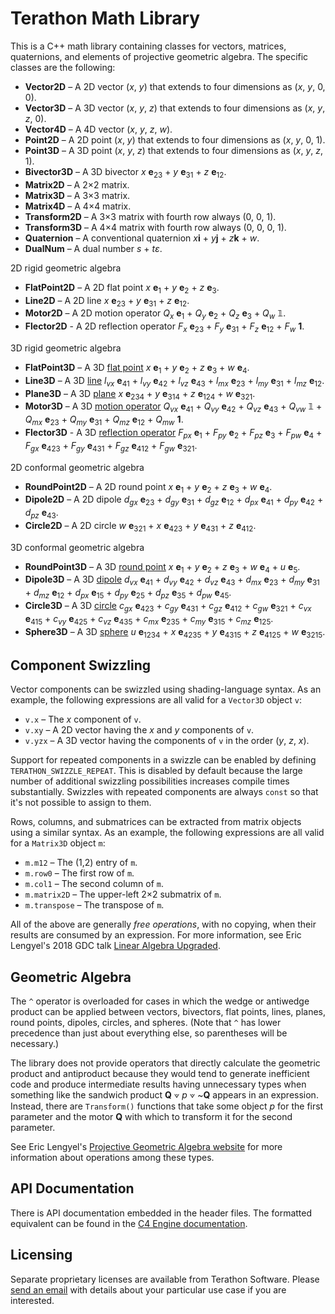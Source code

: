 # Terathon Math Library

This is a C++ math library containing classes for vectors, matrices, quaternions, and elements of projective geometric algebra. The specific classes are the following:

* **Vector2D** – A 2D vector (*x*, *y*) that extends to four dimensions as (*x*, *y*, 0, 0).
* **Vector3D** – A 3D vector (*x*, *y*, *z*) that extends to four dimensions as (*x*, *y*, *z*, 0).
* **Vector4D** – A 4D vector (*x*, *y*, *z*, *w*).
* **Point2D** – A 2D point (*x*, *y*) that extends to four dimensions as (*x*, *y*, 0, 1).
* **Point3D** – A 3D point (*x*, *y*, *z*) that extends to four dimensions as (*x*, *y*, *z*, 1).
* **Bivector3D** – A 3D bivector *x* **e**<sub>23</sub> + *y* **e**<sub>31</sub> + *z* **e**<sub>12</sub>.
* **Matrix2D** – A 2×2 matrix.
* **Matrix3D** – A 3×3 matrix.
* **Matrix4D** – A 4×4 matrix.
* **Transform2D** – A 3×3 matrix with fourth row always (0, 0, 1).
* **Transform3D** – A 4×4 matrix with fourth row always (0, 0, 0, 1).
* **Quaternion** – A conventional quaternion *x***i** + *y***j** + *z***k** + *w*.
* **DualNum** – A dual number *s* + *tε*.

2D rigid geometric algebra
* **FlatPoint2D** – A 2D flat point *x* **e**<sub>1</sub> + *y* **e**<sub>2</sub> + *z* **e**<sub>3</sub>.
* **Line2D** – A 2D line *x* **e**<sub>23</sub> + *y* **e**<sub>31</sub> + *z* **e**<sub>12</sub>.
* **Motor2D** – A 2D motion operator *Q<sub>x</sub>* **e**<sub>1</sub> + *Q<sub>y</sub>* **e**<sub>2</sub> + *Q<sub>z</sub>* **e**<sub>3</sub> + *Q<sub>w</sub>* 𝟙.
* **Flector2D** - A 2D reflection operator *F<sub>x</sub>* **e**<sub>23</sub> + *F<sub>y</sub>* **e**<sub>31</sub> + *F<sub>z</sub>* **e**<sub>12</sub> + *F<sub>w</sub>* **1**.

3D rigid geometric algebra
* **FlatPoint3D** – A 3D [flat point](https://rigidgeometricalgebra.org/wiki/index.php?title=Point) *x* **e**<sub>1</sub> + *y* **e**<sub>2</sub> + *z* **e**<sub>3</sub> + *w* **e**<sub>4</sub>.
* **Line3D** – A 3D [line](https://rigidgeometricalgebra.org/wiki/index.php?title=Line) *l<sub>vx</sub>* **e**<sub>41</sub> + *l<sub>vy</sub>* **e**<sub>42</sub> + *l<sub>vz</sub>* **e**<sub>43</sub> + *l<sub>mx</sub>* **e**<sub>23</sub> + *l<sub>my</sub>* **e**<sub>31</sub> + *l<sub>mz</sub>* **e**<sub>12</sub>.
* **Plane3D** – A 3D [plane](https://rigidgeometricalgebra.org/wiki/index.php?title=Plane) *x* **e**<sub>234</sub> + *y* **e**<sub>314</sub> + *z* **e**<sub>124</sub> + *w* **e**<sub>321</sub>.
* **Motor3D** – A 3D [motion operator](https://rigidgeometricalgebra.org/wiki/index.php?title=Motor) *Q<sub>vx</sub>* **e**<sub>41</sub> + *Q<sub>vy</sub>* **e**<sub>42</sub> + *Q<sub>vz</sub>* **e**<sub>43</sub> + *Q<sub>vw</sub>* 𝟙 + *Q<sub>mx</sub>* **e**<sub>23</sub> + *Q<sub>my</sub>* **e**<sub>31</sub> + *Q<sub>mz</sub>* **e**<sub>12</sub> + *Q<sub>mw</sub>* **1**.
* **Flector3D** - A 3D [reflection operator](https://rigidgeometricalgebra.org/wiki/index.php?title=Flector) *F<sub>px</sub>* **e**<sub>1</sub> + *F<sub>py</sub>* **e**<sub>2</sub> + *F<sub>pz</sub>* **e**<sub>3</sub> + *F<sub>pw</sub>* **e**<sub>4</sub> + *F<sub>gx</sub>* **e**<sub>423</sub> + *F<sub>gy</sub>* **e**<sub>431</sub> + *F<sub>gz</sub>* **e**<sub>412</sub> + *F<sub>gw</sub>* **e**<sub>321</sub>.

2D conformal geometric algebra
* **RoundPoint2D** – A 2D round point *x* **e**<sub>1</sub> + *y* **e**<sub>2</sub> + *z* **e**<sub>3</sub> + *w* **e**<sub>4</sub>.
* **Dipole2D** – A 2D dipole *d<sub>gx</sub>* **e**<sub>23</sub> + *d<sub>gy</sub>* **e**<sub>31</sub> + *d<sub>gz</sub>* **e**<sub>12</sub> + *d<sub>px</sub>* **e**<sub>41</sub> + *d<sub>py</sub>* **e**<sub>42</sub> + *d<sub>pz</sub>* **e**<sub>43</sub>.
* **Circle2D** – A 2D circle *w* **e**<sub>321</sub> + *x* **e**<sub>423</sub> + *y* **e**<sub>431</sub> + *z* **e**<sub>412</sub>.

3D conformal geometric algebra
* **RoundPoint3D** – A 3D [round point](https://conformalgeometricalgebra.org/wiki/index.php?title=Round_point) *x* **e**<sub>1</sub> + *y* **e**<sub>2</sub> + *z* **e**<sub>3</sub> + *w* **e**<sub>4</sub> + *u* **e**<sub>5</sub>.
* **Dipole3D** – A 3D [dipole](https://conformalgeometricalgebra.org/wiki/index.php?title=Dipole) *d<sub>vx</sub>* **e**<sub>41</sub> + *d<sub>vy</sub>* **e**<sub>42</sub> + *d<sub>vz</sub>* **e**<sub>43</sub> + *d<sub>mx</sub>* **e**<sub>23</sub> + *d<sub>my</sub>* **e**<sub>31</sub> + *d<sub>mz</sub>* **e**<sub>12</sub> + *d<sub>px</sub>* **e**<sub>15</sub> + *d<sub>py</sub>* **e**<sub>25</sub> + *d<sub>pz</sub>* **e**<sub>35</sub> + *d<sub>pw</sub>* **e**<sub>45</sub>.
* **Circle3D** – A 3D [circle](https://conformalgeometricalgebra.org/wiki/index.php?title=Circle) *c<sub>gx</sub>* **e**<sub>423</sub> + *c<sub>gy</sub>* **e**<sub>431</sub> + *c<sub>gz</sub>* **e**<sub>412</sub> + *c<sub>gw</sub>* **e**<sub>321</sub> + *c<sub>vx</sub>* **e**<sub>415</sub> + *c<sub>vy</sub>* **e**<sub>425</sub> + *c<sub>vz</sub>* **e**<sub>435</sub> + *c<sub>mx</sub>* **e**<sub>235</sub> + *c<sub>my</sub>* **e**<sub>315</sub> + *c<sub>mz</sub>* **e**<sub>125</sub>.
* **Sphere3D** – A 3D [sphere](https://conformalgeometricalgebra.org/wiki/index.php?title=Sphere) *u* **e**<sub>1234</sub> + *x* **e**<sub>4235</sub> + *y* **e**<sub>4315</sub> + *z* **e**<sub>4125</sub> + *w* **e**<sub>3215</sub>.

## Component Swizzling

Vector components can be swizzled using shading-language syntax. As an example, the following expressions are all valid for a `Vector3D` object `v`:

* `v.x` – The *x* component of `v`.
* `v.xy` – A 2D vector having the *x* and *y* components of `v`.
* `v.yzx` – A 3D vector having the components of `v` in the order (*y*, *z*, *x*).

Support for repeated components in a swizzle can be enabled by defining `TERATHON_SWIZZLE_REPEAT`. This is disabled by default because the large number of additional swizzling possibilities increases compile times substantially. Swizzles with repeated components are always `const` so that it's not possible to assign to them.

Rows, columns, and submatrices can be extracted from matrix objects using a similar syntax. As an example, the following expressions are all valid for a `Matrix3D` object `m`:

* `m.m12` – The (1,2) entry of `m`.
* `m.row0` – The first row of `m`.
* `m.col1` – The second column of `m`.
* `m.matrix2D` – The upper-left 2×2 submatrix of `m`.
* `m.transpose` – The transpose of `m`.

All of the above are generally *free operations*, with no copying, when their results are consumed by an expression. For more information, see Eric Lengyel's 2018 GDC talk [Linear Algebra Upgraded](https://terathon.com/gdc18_lengyel.pdf).

## Geometric Algebra

The `^` operator is overloaded for cases in which the wedge or antiwedge product can be applied between vectors, bivectors, flat points, lines, planes, round points, dipoles, circles, and spheres. (Note that `^` has lower precedence than just about everything else, so parentheses will be necessary.)

The library does not provide operators that directly calculate the geometric product and antiproduct because they would tend to generate inefficient code and produce intermediate results having unnecessary types when something like the sandwich product **Q** ⟇ *p* ⟇ ~**Q** appears in an expression. Instead, there are `Transform()` functions that take some object *p* for the first parameter and the motor **Q** with which to transform it for the second parameter.

See Eric Lengyel's [Projective Geometric Algebra website](https://projectivegeometricalgebra.org) for more information about operations among these types.

## API Documentation

There is API documentation embedded in the header files. The formatted equivalent can be found in the [C4 Engine documentation](https://c4engine.com/docs/Math/index.html).

## Licensing

Separate proprietary licenses are available from Terathon Software. Please [send an email](mailto:service@terathon.com) with details about your particular use case if you are interested.
